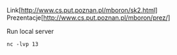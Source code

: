 Link[http://www.cs.put.poznan.pl/mboron/sk2.html]
Prezentacje[http://www.cs.put.poznan.pl/mboron/prez/]

Run local server
```
nc -lvp 13
```
